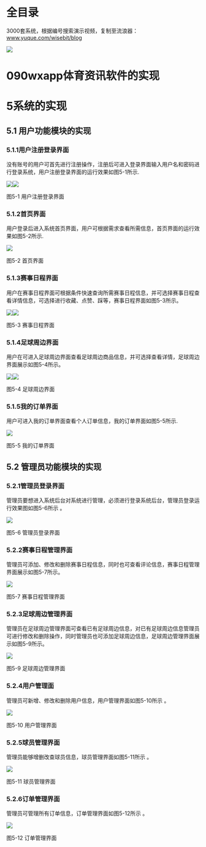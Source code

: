 # 全目录

3000套系统，根据编号搜索演示视频，复制至流浪器：www.yuque.com/wisebit/blog


![](https://bitwise.oss-cn-heyuan.aliyuncs.com/2024/11/06/qq_wechat.png)
# 090wxapp体育资讯软件的实现

# 5系统的实现
## 5.1 用户功能模块的实现
### 5.1.1用户注册登录界面
没有账号的用户可首先进行注册操作，注册后可进入登录界面输入用户名和密码进行登录系统，用户注册登录界面的运行效果如图5-1所示.

![](/md/blog.014.png)![](/md/blog.015.png)

图5-1 用户注册登录界面
### 5.1.2首页界面
用户登录后进入系统首页界面，用户可根据需求查看所需信息，首页界面的运行效果如图5-2所示.

![](/md/blog.016.png)

图5-2 首页界面
### 5.1.3赛事日程界面
用户在赛事日程界面可根据条件快速查询所需赛事日程信息，并可选择赛事日程查看详情信息，可选择进行收藏、点赞、踩等，赛事日程界面如图5-3所示。

![](/md/blog.017.png)![](/md/blog.018.png)

图5-3 赛事日程界面
### 5.1.4足球周边界面
用户在可进入足球周边界面查看足球周边商品信息，并可选择查看详情，足球周边界面展示如图5-4所示。

![](/md/blog.019.png)![](/md/blog.020.png)

图5-4  足球周边界面
### 5.1.5我的订单界面
用户可进入我的订单界面查看个人订单信息，我的订单界面如图5-5所示.

![](/md/blog.021.png)

图5-5 我的订单界面
## 5.2 管理员功能模块的实现
### 5.2.1管理员登录界面
管理员要想进入系统后台对系统进行管理，必须进行登录系统后台，管理员登录运行效果图如图5-6所示 。

![](/md/blog.022.png)

图5-6 管理员登录界面
### 5.2.2赛事日程管理界面
管理员可添加、修改和删除赛事日程信息，同时也可查看评论信息，赛事日程管理界面展示如图5-7所示。

![](/md/blog.023.png)

图5-7 赛事日程管理界面
### 5.2.3足球周边管理界面
管理员在足球周边管理界面可查看已有足球周边信息，对已有足球周边信息管理员可进行修改和删除操作，同时管理员也可添加足球周边信息，足球周边管理界面展示如图5-9所示。

![](/md/blog.024.png)

图5-9 足球周边管理界面
### 5.2.4用户管理面
管理员可新增、修改和删除用户信息，用户管理界面如图5-10所示 。

![](/md/blog.025.png)

图5-10 用户管理界面
### 5.2.5球员管理界面
管理员能够增删改查球员信息，球员管理界面如图5-11所示 。

![](/md/blog.026.png)

图5-11  球员管理界面
### 5.2.6订单管理界面
管理员可管理所有订单信息，订单管理界面如图5-12所示 。

![](/md/blog.027.png)

图5-12  订单管理界面



